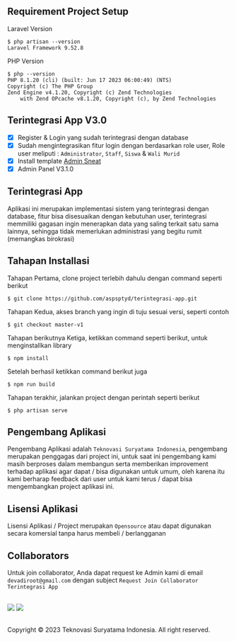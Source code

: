 ## Requirement Project Setup
Laravel Version
```shell
$ php artisan --version
Laravel Framework 9.52.8
```
PHP Version
```shell
$ php --version                                                                                                                                                    
PHP 8.1.20 (cli) (built: Jun 17 2023 06:00:49) (NTS)
Copyright (c) The PHP Group
Zend Engine v4.1.20, Copyright (c) Zend Technologies
    with Zend OPcache v8.1.20, Copyright (c), by Zend Technologies
```

## Terintegrasi App V3.0
- [x] Register & Login yang sudah terintegrasi dengan database
- [x] Sudah mengintegrasikan fitur login dengan berdasarkan role user, Role user meliputi : `Administrator`, `Staff`, `Siswa` & `Wali Murid`
- [x] Install template <a href="https://themewagon.com/themes/free-responsive-bootstrap-5-html5-admin-template-sneat/">Admin Sneat</a>
- [x] Admin Panel V3.1.0

## Terintegrasi App
Aplikasi ini merupakan implementasi sistem yang terintegrasi dengan database, fitur bisa disesuaikan dengan kebutuhan user, terintegrasi memmiliki gagasan ingin menerapkan data yang saling terkait satu sama lainnya, sehingga tidak memerlukan administrasi yang begitu rumit (memangkas birokrasi)

## Tahapan Installasi
Tahapan Pertama, clone project terlebih dahulu dengan command seperti berikut

```.shell
$ git clone https://github.com/aspsptyd/terintegrasi-app.git
```

Tahapan Kedua, akses branch yang ingin di tuju sesuai versi, seperti contoh

```.shell
$ git checkout master-v1
```

Tahapan berikutnya Ketiga, ketikkan command seperti berikut, untuk menginstallkan library 

```.shell
$ npm install
```
Setelah berhasil ketikkan command berikut juga

```.shell
$ npm run build
```

Tahapan terakhir, jalankan project dengan perintah seperti berikut

```.shell
$ php artisan serve
```

## Pengembang Aplikasi
Pengembang Aplikasi adalah `Teknovasi Suryatama Indonesia`, pengembang merupakan penggagas dari project ini, untuk saat ini pengembang kami masih berproses dalam membangun serta memberikan improvement terhadap aplikasi agar dapat / bisa digunakan untuk umum, oleh karena itu kami berharap feedback dari user untuk kami terus / dapat bisa mengembangkan project aplikasi ini.

## Lisensi Aplikasi
Lisensi Aplikasi / Project merupakan `Opensource` atau dapat digunakan secara komersial tanpa harus membeli / berlangganan

## Collaborators
Untuk join collaborator, Anda dapat request ke Admin kami di email `devadiroot@gmail.com` dengan subject `Request Join Collaborator Terintegrasi App`
<br /><br />

[![](https://github.com/akunduwa.png?size=50)](https://github.com/akunduwa) 
[![](https://github.com/aspsptyd.png?size=50)](https://github.com/aspsptyd)
<br /><br />

Copyright © 2023 Teknovasi Suryatama Indonesia. All right reserved.
